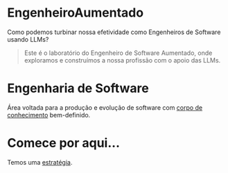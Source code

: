 # EngenheiroAumentado
Como podemos turbinar nossa efetividade como Engenheiros de Software usando LLMs?

> Este é o laboratório do Engenheiro de Software Aumentado, onde exploramos e construímos a nossa profissão com o apoio das LLMs.

# Engenharia de Software

Área voltada para a produção e evolução de software com [corpo de conhecimento](https://www.computer.org/education/bodies-of-knowledge/software-engineering)
bem-definido.

# Comece por aqui...

Temos uma [estratégia](docs/estrategia.md).